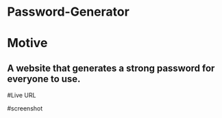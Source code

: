 # Password-Generator

# Motive
## A website that generates a strong password for everyone to use.

#Live URL

#screenshot
